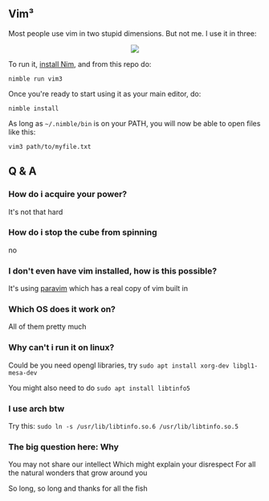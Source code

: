 ## Vim³

Most people use vim in two stupid dimensions. But not me. I use it in three:

<p align="center">
  <img src="vim3.gif" >
</p>

To run it, [install Nim](https://nim-lang.org/install.html), and from this repo do:

```
nimble run vim3
```

Once you're ready to start using it as your main editor, do:

```
nimble install
```

As long as `~/.nimble/bin` is on your PATH, you will now be able to open files like this:

```
vim3 path/to/myfile.txt
```

## Q & A

### How do i acquire your power?

It's not that hard

### How do i stop the cube from spinning

no

### I don't even have vim installed, how is this possible?

It's using [paravim](https://github.com/paranim/paravim) which has a real copy of vim built in

### Which OS does it work on?

All of them pretty much

### Why can't i run it on linux?

Could be you need opengl libraries, try `sudo apt install xorg-dev libgl1-mesa-dev`

You might also need to do `sudo apt install libtinfo5`

### I use arch btw

Try this: `sudo ln -s /usr/lib/libtinfo.so.6 /usr/lib/libtinfo.so.5`

### The big question here: Why

You may not share our intellect
Which might explain your disrespect
For all the natural wonders that grow around you

So long, so long and thanks for all the fish

